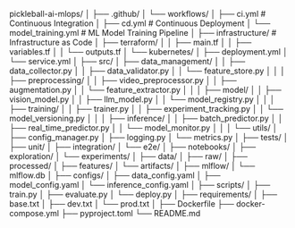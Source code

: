 pickleball-ai-mlops/
│
├── .github/
│   └── workflows/
│       ├── ci.yml               # Continuous Integration
│       ├── cd.yml               # Continuous Deployment
│       └── model_training.yml   # ML Model Training Pipeline
│
├── infrastructure/               # Infrastructure as Code
│   ├── terraform/
│   │   ├── main.tf
│   │   ├── variables.tf
│   │   └── outputs.tf
│   └── kubernetes/
│       ├── deployment.yml
│       └── service.yml
│
├── src/
│   ├── data_management/
│   │   ├── data_collector.py
│   │   ├── data_validator.py
│   │   └── feature_store.py
│   │
│   ├── preprocessing/
│   │   ├── video_preprocessor.py
│   │   ├── augmentation.py
│   │   └── feature_extractor.py
│   │
│   ├── model/
│   │   ├── vision_model.py
│   │   ├── llm_model.py
│   │   └── model_registry.py
│   │
│   ├── training/
│   │   ├── trainer.py
│   │   ├── experiment_tracking.py
│   │   └── model_versioning.py
│   │
│   ├── inference/
│   │   ├── batch_predictor.py
│   │   ├── real_time_predictor.py
│   │   └── model_monitor.py
│   │
│   └── utils/
│       ├── config_manager.py
│       ├── logging.py
│       └── metrics.py
│
├── tests/
│   ├── unit/
│   ├── integration/
│   └── e2e/
│
├── notebooks/
│   ├── exploration/
│   └── experiments/
│
├── data/
│   ├── raw/
│   ├── processed/
│   ├── features/
│   └── artifacts/
│
├── mlflow/
│   └── mlflow.db
│
├── configs/
│   ├── data_config.yaml
│   ├── model_config.yaml
│   └── inference_config.yaml
│
├── scripts/
│   ├── train.py
│   ├── evaluate.py
│   └── deploy.py
│
├── requirements/
│   ├── base.txt
│   ├── dev.txt
│   └── prod.txt
│
├── Dockerfile
├── docker-compose.yml
├── pyproject.toml
└── README.md